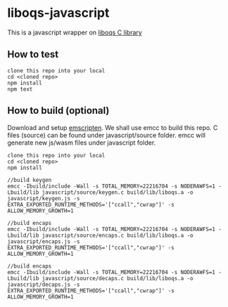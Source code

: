 # liboqs-javascript

This is a javascript wrapper on [liboqs C library](https://github.com/open-quantum-safe/liboqs)

## How to test

```
clone this repo into your local
cd <cloned repo>
npm install
npm text
```

## How to build (optional)

Download and setup [emscripten](https://emscripten.org/docs/getting_started/downloads.html#installation-instructions). We shall use emcc to build this repo.
C files (source) can be found under javascript/source folder. emcc will generate new js/wasm files under javascript folder.

```
clone this repo into your local
cd <cloned repo>
npm install

//build keygen
emcc -Ibuild/include -Wall -s TOTAL_MEMORY=22216704 -s NODERAWFS=1 -Lbuild/lib javascript/source/keygen.c build/lib/liboqs.a -o javascript/keygen.js -s EXTRA_EXPORTED_RUNTIME_METHODS='["ccall","cwrap"]' -s ALLOW_MEMORY_GROWTH=1

//build encaps
emcc -Ibuild/include -Wall -s TOTAL_MEMORY=22216704 -s NODERAWFS=1 -Lbuild/lib javascript/source/encaps.c build/lib/liboqs.a -o javascript/encaps.js -s EXTRA_EXPORTED_RUNTIME_METHODS='["ccall","cwrap"]' -s ALLOW_MEMORY_GROWTH=1

//build encaps
emcc -Ibuild/include -Wall -s TOTAL_MEMORY=22216704 -s NODERAWFS=1 -Lbuild/lib javascript/source/decaps.c build/lib/liboqs.a -o javascript/decaps.js -s EXTRA_EXPORTED_RUNTIME_METHODS='["ccall","cwrap"]' -s ALLOW_MEMORY_GROWTH=1
```
